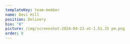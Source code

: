 ```yaml
---
templateKey: team-member
name: Devi Hill
position: Delivery
bio: "0"
picture: /img/screenshot-2024-04-22-at-1.51.35 pm.png
order: 0
---
```

